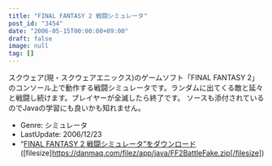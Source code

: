 ```yaml
---
title: "FINAL FANTASY 2 戦闘シミュレータ"
post_id: "3454"
date: "2006-05-15T00:00:00+09:00"
draft: false
image: null
tag: []
---
```



スクウェア(現・スクウェアエニックス)のゲームソフト「FINAL FANTASY 2」のコンソール上で動作する戦闘シミュレータです。ランダムに出てくる敵と延々と戦闘し続けます。プレイヤーが全滅したら終了です。 ソースも添付されているのでJavaの学習にも良いかも知れません。

  * Genre: シミュレータ
  * LastUpdate: 2006/12/23
  * “[FINAL FANTASY 2 戦闘シミュレータ”をダウンロード](/filez/app/java/FF2BattleFake.zip) ([filesize]https://danmaq.com/filez/app/java/FF2BattleFake.zip[/filesize])

